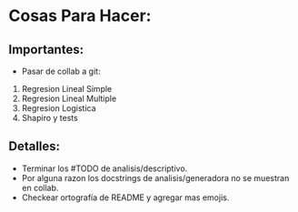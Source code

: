 # Cosas Para Hacer:

## Importantes:

- Pasar de collab a git:
1) Regresion Lineal Simple
2) Regresion Lineal Multiple
3) Regresion Logistica
4) Shapiro y tests

## Detalles:

- Terminar los #TODO de analisis/descriptivo.
- Por alguna razon los docstrings de analisis/generadora no se muestran en collab.
- Checkear ortografía de README y agregar mas emojis.
